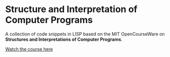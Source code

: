 # Structure and Interpretation of Computer Programs

A collection of code snippets in LISP based on the MIT OpenCourseWare on **Structures and Interpretations of Computer Programs**.

[Watch the course here](https://www.youtube.com/watch?v=2Op3QLzMgSY)
